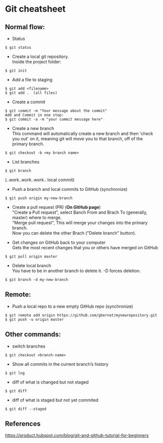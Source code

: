 # Git cheatsheet

## Normal flow:
- Status
```
$ git status
```

- Create a local git repository.   
Inside the project folder:
```
$ git init
```

- Add a file to staging  
```
$ git add <filename>
$ git add .  (all files)
```

- Create a commit
```
$ git commit -m "Your message about the commit"
Add and Commit in one step: 
$ git commit -a -m "your commit message here"
```

- Create a new branch  
This command will automatically create a new branch and then 'check you out' on it, meaning git will move you to that branch, off of the primary branch.
```
$ git checkout -b <my branch name>
```

- List branches
```
$ git branch
```
  
(..work..work..work.. local commit)  
  
- Push a branch and local commits to GitHub (synchronize)  
```
$ git push origin my-new-branch
```
  
- Create a pull request (PR) (**On GitHub page**)  
"Create a Pull request", select Banch From and Brach To (generally, master) where to merge.  
"Merge pull request", This will merge your changes into the primary branch.  
Now you can delete the other Brach ("Delete branch" button).

- Get changes on GitHub back to your computer  
Gets the most recent changes that you or others have merged on GitHub
```
$ git pull origin master
```
  
- Delete local branch  
You have to be in another branch to delete it. -D forces deletion.  
```
$ git branch -d my-new-branch
```  


## Remote:
- Push a local repo to a new empty GitHub repo (synchronize)
```
$ git remote add origin https://github.com/gbernat/mynewrepository.git
$ git push -u origin master
```

## Other commands:
- switch branches
```
$ git checkout <branch-name>
```

- Show all commits in the current branch’s history
```
$ git log
```

- diff of what is changed but not staged
```
$ git diff
```

- diff of what is staged but not yet commited
```
$ git diff --staged
```

## References
https://product.hubspot.com/blog/git-and-github-tutorial-for-beginners
